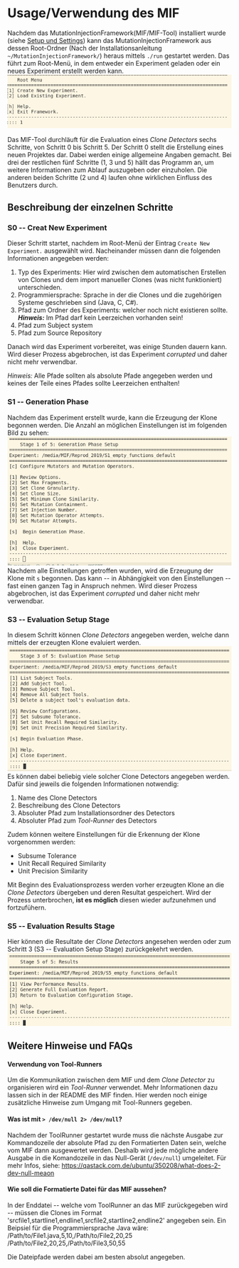 # Usage/Verwendung des MIF

Nachdem das MutationInjectionFramework(MIF/MIF-Tool) installiert wurde (siehe [Setup und Settings](../docs/MIFSetupAndSettings.md)) kann das MutationInjectionFramework aus dessen Root-Ordner (Nach der Installationsanleitung `~/MutationInjectionFramework/`) heraus mittels `./run` gestartet werden.
Das führt zum Root-Menü, in dem entweder ein Experiment geladen oder ein neues Experiment erstellt werden kann.
![Root-Menü des MIF](docs/assets/MIF_S0_Root_Menu.png)

Das MIF-Tool durchläuft für die Evaluation eines *Clone Detectors* sechs Schritte, von Schritt 0 bis Schritt 5.
Der Schritt 0 stellt die Erstellung eines neuen Projektes dar.
Dabei werden einige allgemeine Angaben gemacht.
Bei drei der restlichen fünf Schritte (1, 3 und 5) hällt das Programm an, um weitere Informationen zum Ablauf auszugeben oder einzuholen.
Die anderen beiden Schritte (2 und 4) laufen ohne wirklichen Einfluss des Benutzers durch.

## Beschreibung der einzelnen Schritte

### S0 -- Creat New Experiment

Dieser Schritt startet, nachdem im Root-Menü der Eintrag `Create New Experiment.` ausgewählt wird. Nacheinander müssen dann die folgenden Informationen angegeben werden:
1. Typ des Experiments: Hier wird zwischen dem automatischen Erstellen von Clones und dem import manueller Clones (was nicht funktioniert) unterschieden.
2. Programmiersprache: Sprache in der die Clones und die zugehörigen Systeme geschrieben sind (Java, C, C#).
3. Pfad zum Ordner des Experiments: welcher noch nicht existieren sollte. ***Hinweis:*** Im Pfad darf kein Leerzeichen vorhanden sein!
4. Pfad zum Subject system
5. Pfad zum Source Repository

Danach wird das Experiment vorbereitet, was einige Stunden dauern kann.
Wird dieser Prozess abgebrochen, ist das Experiment _corrupted_ und daher nicht mehr verwendbar.

*Hinweis:* Alle Pfade sollten als absolute Pfade angegeben werden und keines der Teile eines Pfades sollte Leerzeichen enthalten!

### S1 -- Generation Phase

Nachdem das Experiment erstellt wurde, kann die Erzeugung der Klone begonnen werden. 
Die Anzahl an möglichen Einstellungen ist im folgenden Bild zu sehen:
![Generation Phase Menu](assets/MIF_S1_Base_Menu.png)
Nachdem alle Einstellungen getroffen wurden, wird die Erzeugung der Klone mit `s` begonnen. 
Das kann -- in Abhängigkeit von den Einstellungen -- fast einen ganzen Tag in Anspruch nehmen.
Wird dieser Prozess abgebrochen, ist das Experiment _corrupted_ und daher nicht mehr verwendbar.

### S3 -- Evaluation Setup Stage

In diesem Schritt können _Clone Detectors_ angegeben werden, welche dann mittels der erzeugten Klone evaluiert werden. 
![Evaluation Setup Stage Menu](assets/MIF_S3_Base_Menu.png)
Es können dabei beliebig viele solcher Clone Detectors angegeben werden.
Dafür sind jeweils die folgenden Informationen notwendig:
1. Name des Clone Detectors
2. Beschreibung des Clone Detectors
3. Absoluter Pfad zum Installationsordner des Detectors
4. Absoluter Pfad zum _Tool-Runner_ des Detectors

Zudem können weitere Einstellungen für die Erkennung der Klone vorgenommen werden:
- Subsume Tolerance
- Unit Recall Required Similarity
- Unit Precision Similarity

Mit Beginn des Evaluationsprozess werden vorher erzeugten Klone an die _Clone Detectors_ übergeben und deren Resultat gespeichert. 
Wird der Prozess unterbrochen, **ist es möglich** diesen wieder aufzunehmen und fortzufühern.

### S5 -- Evaluation Results Stage

Hier können die Resultate der _Clone Detectors_ angesehen werden oder zum Schritt 3 (S3 -- Evaluation Setup Stage) zurückgekehrt werden.
![Evaluation Setup Stage Menu](assets/MIF_S5_Base_Menu.png)

## Weitere Hinweise und FAQs

#### Verwendung von Tool-Runners

Um die Kommunikation zwischen dem MIF und dem _Clone Detector_ zu organisieren wird ein _Tool-Runner_ verwendet.
Mehr Informationen dazu lassen sich in der README des MIF finden.
Hier werden noch einige zusätzliche Hinweise zum Umgang mit Tool-Runners gegeben.

#### Was ist mit `> /dev/null 2> /dev/null`?

Nachdem der ToolRunner gestartet wurde muss die nächste Ausgabe zur Kommandozeile der absolute Pfad zu den Formatierten Daten sein, welche vom MIF dann ausgewertet werden.
Deshalb wird jede mögliche andere Ausgabe in die Komandozeile in das Null-Gerät (`/dev/null`) umgeleitet.
Für mehr Infos, siehe: https://qastack.com.de/ubuntu/350208/what-does-2-dev-null-meaon

#### Wie soll die Formatierte Datei für das MIF aussehen?
In der Enddatei -- welche vom ToolRunner an das MIF zurückgegeben wird -- müssen die Clones im Format 'srcfile1,startline1,endline1,srcfile2,startline2,endline2' angegeben sein. Ein Beipsiel für die Programmiersprache Java wäre:
/Path/to/File1.java,5,10,/Path/to/File2,20,25
/Path/to/File2,20,25,/Path/to/File3,50,55

Die Dateipfade werden dabei am besten absolut angegeben.

